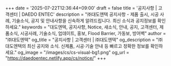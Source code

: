+++
date = '2025-07-22T12:36:44+09:00'
draft = false
title = '공지사항 | 고객센터 | DAEDO ENTEC'
description = "㈜대도엔텍 공지사항 - 제품 출시, 시공 사례, 기술소식, 공지 및 안내사항을 신속하게 알려드립니다. 최신 소식과 공지정보를 확인하세요."
keywords = "대도엔텍, 공지사항, Notice, 새소식, 안내, 공지, 고객센터, 제품소식, 시공사례, 기술소식, 업데이트, 홍보, Flood Barrier, 가동보, 방어벽"
author = "㈜대도엔텍"
og_title = "공지사항 | 고객센터 | ㈜대도엔텍"
og_description = "㈜대도엔텍의 최신 공지와 소식. 신제품, 시공·기술 안내 등 빠르고 정확한 정보를 확인하세요."
og_image = "/images/cs/cs-visual-bg1.png"
og_url = "https://daedoentec.netlify.app/cs/notice/"
+++
